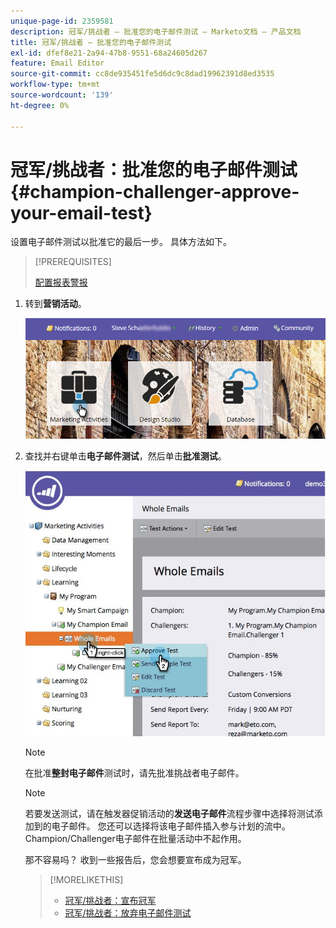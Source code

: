 ```yaml
---
unique-page-id: 2359581
description: 冠军/挑战者 — 批准您的电子邮件测试 — Marketo文档 — 产品文档
title: 冠军/挑战者 — 批准您的电子邮件测试
exl-id: dfef8e21-2a94-47b8-9551-68a24605d267
feature: Email Editor
source-git-commit: cc8de935451fe5d6dc9c8dad19962391d8ed3535
workflow-type: tm+mt
source-wordcount: '139'
ht-degree: 0%

---
```


# 冠军/挑战者：批准您的电子邮件测试 {#champion-challenger-approve-your-email-test}

设置电子邮件测试以批准它的最后一步。 具体方法如下。

>[!PREREQUISITES]
>
>[配置报表警报](/help/marketo/product-docs/email-marketing/general/functions-in-the-editor/email-tests-champion-challenger/analytics.md#configure-report-alerts)

1. 转到&#x200B;**营销活动**。

   ![](assets/login-marketing-activities-1.png)

1. 查找并右键单击&#x200B;**电子邮件测试**，然后单击&#x200B;**批准测试**。

   ![](assets/champion3.jpg)

   >[!NOTE]
   >
   >在批准&#x200B;**整封电子邮件**&#x200B;测试时，请先批准挑战者电子邮件。

   >[!NOTE]
   >
   >若要发送测试，请在触发器促销活动的&#x200B;**发送电子邮件**&#x200B;流程步骤中选择将测试添加到的电子邮件。 您还可以选择将该电子邮件插入参与计划的流中。 Champion/Challenger电子邮件在批量活动中不起作用。

   那不容易吗？ 收到一些报告后，您会想要宣布成为冠军。

   >[!MORELIKETHIS]
   >
   >* [冠军/挑战者：宣布冠军](/help/marketo/product-docs/email-marketing/general/functions-in-the-editor/email-tests-champion-challenger/champion-challenger-declare-a-champion.md)
   >* [冠军/挑战者：放弃电子邮件测试](/help/marketo/product-docs/email-marketing/general/functions-in-the-editor/email-tests-champion-challenger/champion-challenger-discard-an-email-test.md)
